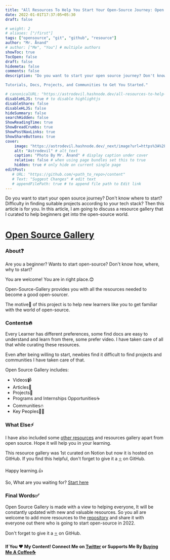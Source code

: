 ```yaml
---
title: "All Resources To Help You Start Your Open-Source Journey: Open Source Gallery"
date: 2022-01-01T17:37:05+05:30
draft: false

# weight: 2
# aliases: ["/first"]
tags: ["opensource", "git", "github", "resource"]
author: "Mr. Ånand"
# author: ["Me", "You"] # multiple authors
showToc: true
TocOpen: false
draft: false
hidemeta: false
comments: false
description: "Do you want to start your open source journey? Don't know where to start? Difficulty in finding suitable projects according to your tech stack? Then this article is for you. In this article, I am going to discuss a resource gallery that I curated to help beginners get into the open-source world. 

Tutorials, Docs, Projects, and Communities to Get You Started."

# canonicalURL: "https://astrodevil.hashnode.dev/all-resources-to-help-you-start-your-open-source-journey-open-source-gallery"
disableHLJS: true # to disable highlightjs
disableShare: false
disableHLJS: false
hideSummary: false
searchHidden: false
ShowReadingTime: true
ShowBreadCrumbs: true
ShowPostNavLinks: true
ShowShareButtons: true
cover:
    image: "https://astrodevil.hashnode.dev/_next/image?url=https%3A%2F%2Fcdn.hashnode.com%2Fres%2Fhashnode%2Fimage%2Fupload%2Fv1640614807013%2FoZTCkgEno.png%3Fw%3D1600%26h%3D840%26fit%3Dcrop%26crop%3Dentropy%26auto%3Dcompress%2Cformat%26format%3Dwebp&w=3840&q=75" # image path/url
    alt: "Astrodevil" # alt text
    caption: "Photo By Mr. Ånand" # display caption under cover
    relative: false # when using page bundles set this to true
    hidden: true # only hide on current single page
editPost:
   # URL: "https://github.com/<path_to_repo>/content"
   # Text: "Suggest Changes" # edit text
   # appendFilePath: true # to append file path to Edit link
---
```


Do you want to start your open source journey? Don't know where to start? Difficulty in finding suitable projects according to your tech stack? Then this article is for you. In this article, I am going to discuss a resource gallery that I curated to help beginners get into the open-source world. 

# [Open Source Gallery](https://github.com/Astrodevil/Open-Source-Gallery)

### About❓
Are you a beginner? Wants to start open-source? Don't know how, where, why to start?

You are welcome! You are in right place.😊

Open-Source-Gallery provides you with all the resources needed to become a good open-sourcer.

The motive🎯 of this project is to help new learners like you to get familiar with the world of open-source.


### Contents🔥
Every Learner has different preferences, some find docs are easy to understand and learn from there, some prefer video. I have taken care of all that while curating these resources. 

Even after being willing to start, newbies find it difficult to find projects and communities I have taken care of that. 

Open Source Gallery includes: 
- Videos📹
- Articles📝
- Projects🦾
- Programs and Internships Opportunities☕
- Communities🔥
- Key Peoples🧑‍💻

### What Else⚡
I have also included some [other resources](https://github.com/Astrodevil/Open-Source-Gallery#more-resource-gallery) and resources gallery apart from open source. Hope it will help you in your learning.

This resource gallery was 1st curated on Notion but now it is hosted on GitHub. If you find this helpful, don't forget to give it a [⭐](https://github.com/Astrodevil/Open-Source-Gallery) on GitHub.

Happy learning.👍

So, What are you waiting for? [Start here](https://astrodevil.github.io/Open-Source-Gallery/)

### Final Words✅
Open Source Gallery is made with a view to helping everyone, It will be constantly updated with new and valuable resources. So you all are welcome to add more resources to the [repository](https://github.com/Astrodevil/Open-Source-Gallery) and share it with everyone out there who is going to start open-source in 2022.

Don't forget to give it a [⭐](https://github.com/Astrodevil/Open-Source-Gallery) on GitHub.

#### If You ❤️ My Content! Connect Me on  [Twitter](https://mobile.twitter.com/Astrodevil_) or Supports Me By [Buying Me A Coffee☕](https://www.buymeacoffee.com/Astrodevil)



